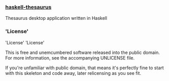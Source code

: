 ### [haskell-thesaurus]()  

Thesaurus desktop application written in Haskell

### 'License'  

'License'
'License'

This is free and unemcumbered software released into the public domain. For more information, see the accompanying UNLICENSE file.

If you're unfamiliar with public domain, that means it's perfectly fine to start with this skeleton and code away, later relicensing as you see fit.
